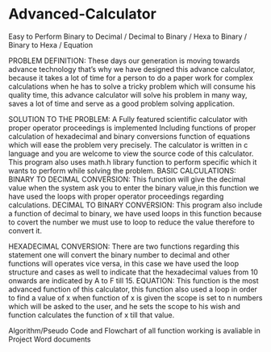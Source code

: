 # Advanced-Calculator
Easy to Perform Binary to Decimal / Decimal to Binary / Hexa to Binary / Binary to Hexa / Equation

PROBLEM DEFINITION:
These days our generation is moving towards advance technology that’s why we
have designed this advance calculator, because it takes a lot of time for a person to
do a paper work for complex calculations when he has to solve a tricky problem which
will consume his quality time, this advance calculator will solve his problem in many
way, saves a lot of time and serve as a good problem solving application.

SOLUTION TO THE PROBLEM:
A Fully featured scientific calculator with proper operator proceedings is implemented
Including functions of proper calculation of hexadecimal and binary conversions function
of equations which will ease the problem very precisely.
The calculator is written in c language and you are welcome to view the source code of
this calculator.
This program also uses math.h library function to perform specific which it wants to
perform while solving the problem.
BASIC CALCULATIONS:
BINARY TO DECIMAL CONVERSION:
This function will give the decimal value when the system ask you to enter the binary
value,in this function we have used the loops with proper operator proceedings
regarding calculations.
DECIMAL TO BINARY CONVERSION:
This program also include a function of decimal to binary, we have used loops in this
function because to covert the number we must use to loop to reduce the value
therefore to convert it.

HEXADECIMAL CONVERSION:
There are two functions regarding this statement one will convert the binary number to
decimal and other functions will operates vice versa, in this case we have used the loop
structure and cases as well to indicate that the hexadecimal values from 10 onwards are
indicated by A to F till 15.
EQUATION:
This function is the most advanced function of this calculator, this function also used a
loop in order to find a value of x when function of x is given the scope is set to n
numbers which will be asked to the user, and he sets the scope to his wish and function
calculates the function of x till that value.

Algorithm/Pseudo Code and Flowchart of all function working is avaliable in Project Word documents
